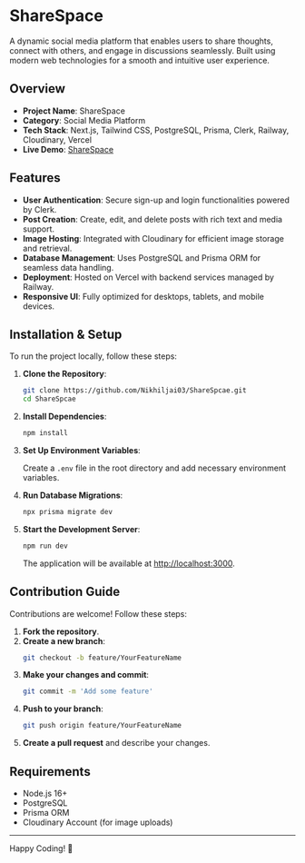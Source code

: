 # ShareSpace

A dynamic social media platform that enables users to share thoughts, connect with others, and engage in discussions seamlessly. Built using modern web technologies for a smooth and intuitive user experience.

## Overview

- **Project Name**: ShareSpace
- **Category**: Social Media Platform
- **Tech Stack**: Next.js, Tailwind CSS, PostgreSQL, Prisma, Clerk, Railway, Cloudinary, Vercel
- **Live Demo**: [ShareSpace](https://share-spcae.vercel.app/)

## Features

- **User Authentication**: Secure sign-up and login functionalities powered by Clerk.
- **Post Creation**: Create, edit, and delete posts with rich text and media support.
- **Image Hosting**: Integrated with Cloudinary for efficient image storage and retrieval.
- **Database Management**: Uses PostgreSQL and Prisma ORM for seamless data handling.
- **Deployment**: Hosted on Vercel with backend services managed by Railway.
- **Responsive UI**: Fully optimized for desktops, tablets, and mobile devices.

## Installation & Setup

To run the project locally, follow these steps:

1. **Clone the Repository**:

   ```bash
   git clone https://github.com/Nikhiljai03/ShareSpcae.git
   cd ShareSpcae
   ```

2. **Install Dependencies**:

   ```bash
   npm install
   ```

3. **Set Up Environment Variables**:

   Create a `.env` file in the root directory and add necessary environment variables.

4. **Run Database Migrations**:

   ```bash
   npx prisma migrate dev
   ```

5. **Start the Development Server**:

   ```bash
   npm run dev
   ```

   The application will be available at [http://localhost:3000](http://localhost:3000).

## Contribution Guide

Contributions are welcome! Follow these steps:

1. **Fork the repository**.
2. **Create a new branch**:
   ```bash
   git checkout -b feature/YourFeatureName
   ```
3. **Make your changes and commit**:
   ```bash
   git commit -m 'Add some feature'
   ```
4. **Push to your branch**:
   ```bash
   git push origin feature/YourFeatureName
   ```
5. **Create a pull request** and describe your changes.

## Requirements

- Node.js 16+
- PostgreSQL
- Prisma ORM
- Cloudinary Account (for image uploads)

---

Happy Coding! 🚀
